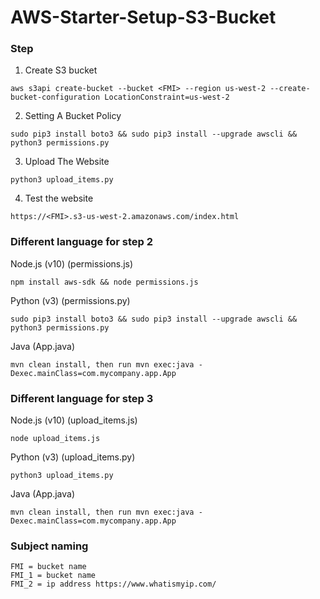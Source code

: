 # AWS-Starter-Setup-S3-Bucket

### Step
1. Create S3 bucket
```
aws s3api create-bucket --bucket <FMI> --region us-west-2 --create-bucket-configuration LocationConstraint=us-west-2
```

2. Setting A Bucket Policy
```
sudo pip3 install boto3 && sudo pip3 install --upgrade awscli && python3 permissions.py
```

3. Upload The Website
```
python3 upload_items.py
```

4. Test the website
```
https://<FMI>.s3-us-west-2.amazonaws.com/index.html
```

### Different language for step 2
Node.js (v10)	(permissions.js)	
```
npm install aws-sdk && node permissions.js
```

Python (v3)	(permissions.py)	
```
sudo pip3 install boto3 && sudo pip3 install --upgrade awscli && python3 permissions.py
```

Java	(App.java)	
```
mvn clean install, then run mvn exec:java -Dexec.mainClass=com.mycompany.app.App
```


### Different language for step 3
Node.js (v10)	(upload_items.js)	
```
node upload_items.js
```

Python (v3)	(upload_items.py)	
```
python3 upload_items.py
```

Java	(App.java)	
```
mvn clean install, then run mvn exec:java -Dexec.mainClass=com.mycompany.app.App
```

### Subject naming
```
FMI = bucket name
FMI_1 = bucket name
FMI_2 = ip address https://www.whatismyip.com/
```
